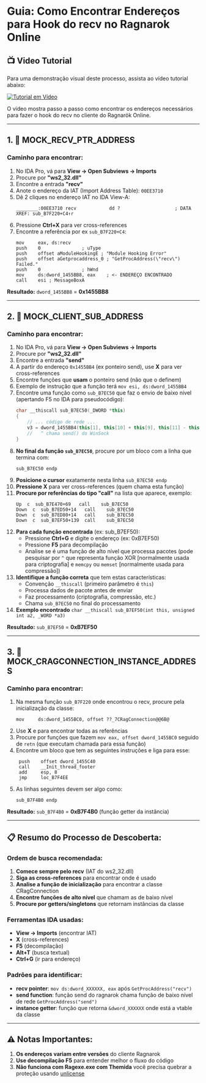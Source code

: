 # Guia: Como Encontrar Endereços para Hook do recv no Ragnarok Online

## 📺 Video Tutorial

Para uma demonstração visual deste processo, assista ao vídeo tutorial abaixo:

[![Tutorial em Vídeo](https://img.youtube.com/vi/fUpJr0SUReg/0.jpg)](https://www.youtube.com/watch?v=fUpJr0SUReg)

O vídeo mostra passo a passo como encontrar os endereços necessários para fazer o hook do recv no cliente do Ragnarök Online.

---

## 1. 🎯 MOCK_RECV_PTR_ADDRESS

### Caminho para encontrar:
1. No IDA Pro, vá para **View -> Open Subviews -> Imports**
2. Procure por **"ws2_32.dll"**
3. Encontre a entrada **"recv"**
4. Anote o endereço da IAT (Import Address Table): `00EE3710`
5. Dê 2 cliques no endereço IAT no IDA View-A:
   ```
   ________:00EE3710 recv            dd ?                    ; DATA XREF: sub_B7F220+C4↑r
   ```
6. Pressione **Ctrl+X** para ver cross-references
7. Encontre a referência por ex `sub_B7F220+C4`:
   ```assembly
   mov     eax, ds:recv
   push    0               ; uType
   push    offset aModuleHookingE ; "Module Hooking Error"
   push    offset aGetprocaddress_0 ; "GetProcAddress(\"recv\") Failed."
   push    0               ; hWnd
   mov     ds:dword_1455BB8, eax    ; <- ENDEREÇO ENCONTRADO
   call    esi ; MessageBoxA
   ```

**Resultado:** `dword_1455BB8` = **0x1455BB8**

---

## 2. 🎯 MOCK_CLIENT_SUB_ADDRESS

### Caminho para encontrar:
1. No IDA Pro, vá para **View -> Open Subviews -> Imports**
2. Procure por **"ws2_32.dll"**
3. Encontre a entrada **"send"**
1. A partir do endereço `0x1455BB4` (ex ponteiro send), use **X** para ver cross-references
2. Encontre funções que **usam** o ponteiro send (não que o definem)
3. Exemplo de instrução que a função terá `mov esi, ds:dword_1455BB4`
4. Encontre uma função como `sub_B7EC50` que faz o envio de baixo nível (apertando F5 no IDA para pseudocódigo):
   ```cpp
   char __thiscall sub_B7EC50(_DWORD *this)
   {
       // ... código de rede ...
       v3 = dword_1455BB4(this[1], this[10] + this[9], this[11] - this[10], 0);
       //   ^ chama send() do WinSock
   }
   ```
5. **No final da função `sub_B7EC50`**, procure por um bloco com a linha que termina com:
   ```assembly
   sub_B7EC50 endp
   ```
6. **Posicione o cursor** exatamente nesta linha `sub_B7EC50 endp`
7. **Pressione X** para ver cross-references (quem chama esta função)
8. **Procure por referências do tipo "call"** na lista que aparece, exemplo:
   ```
   Up  c  sub_B7E470+69   call    sub_B7EC50
   Down  c  sub_B7ED50+14   call    sub_B7EC50  
   Down  c  sub_B7ED80+14   call    sub_B7EC50
   Down  c  sub_B7EF50+139  call    sub_B7EC50
   ```
9.  **Para cada função encontrada** (ex: sub_B7EF50):
    - Pressione **Ctrl+G** e digite o endereço (ex: 0xB7EF50)
    - Pressione **F5** para decompilação
    - Analise se é uma função de alto nível que processa pacotes (pode pesquisar por `^` que representa função XOR [normalmente usada para criptografia] e `memcpy` ou `memset` [normalmente usada para compressão])
10. **Identifique a função correta** que tem estas características:
    - Convenção `__thiscall` (primeiro parâmetro é `this`)
    - Processa dados de pacote antes de enviar
    - Faz processamento (criptografia, compressão, etc.)
    - Chama `sub_B7EC50` no final do processamento
11. **Exemplo encontrado** `char __thiscall sub_B7EF50(int this, unsigned int a2, _WORD *a3)`

**Resultado:** `sub_B7EF50` = **0xB7EF50** 

---

## 3. 🎯 MOCK_CRAGCONNECTION_INSTANCE_ADDRESS

### Caminho para encontrar:
1. Na mesma função `sub_B7F220` onde encontrou o recv, procure pela inicialização da classe:
   ```assembly
   mov     ds:dword_1455BC0, offset ??_7CRagConnection@@6B@
   ```
2. Use **X** e para encontrar todas as referências
3. Procure por funções que fazem `mov eax, offset dword_1455BC0` seguido de `retn` (que executam chamada para essa função)
4. Encontre um bloco que tem as seguintes instruções e liga para esse:
   ```assembly
    push    offset dword_1455C40
    call    __Init_thread_footer
    add     esp, 8
    jmp     loc_B7F4EE
   ```
5. As linhas seguintes devem ser algo como:
   ```assembly
   sub_B7F4B0 endp
   ```

**Resultado:** `sub_B7F4B0` = **0xB7F4B0** (função getter da instância)

---

## 📋 Resumo do Processo de Descoberta:

### Ordem de busca recomendada:
1. **Comece sempre pelo recv** (IAT do ws2_32.dll)
2. **Siga as cross-references** para encontrar onde é usado
3. **Analise a função de inicialização** para encontrar a classe CRagConnection
4. **Encontre funções de alto nível** que chamam as de baixo nível
5. **Procure por getters/singletons** que retornam instâncias da classe

### Ferramentas IDA usadas:
- **View -> Imports** (encontrar IAT)
- **X** (cross-references)
- **F5** (decompilação)
- **Alt+T** (busca textual)
- **Ctrl+G** (ir para endereço)

### Padrões para identificar:
- **recv pointer**: `mov ds:dword_XXXXXX, eax` após `GetProcAddress("recv")`
- **send function**: função send do ragnarok chama função de baixo nível de rede `GetProcAddress("send")`
- **instance getter**: função que retorna `&dword_XXXXXX` onde está a vtable da classe

---

## ⚠️ Notas Importantes:

1. **Os endereços variam entre versões** do cliente Ragnarok
2. **Use decompilação F5** para entender melhor o fluxo do código
3. **Não funciona com Ragexe.exe com Themida** você precisa quebrar a proteção usando [unlicense](https://github.com/ergrelet/unlicense/)
